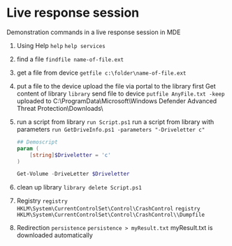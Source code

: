 # Live response session

Demonstration commands in a live response session in MDE

1. Using Help
`help`
`help services`

1. find a file
`findfile name-of-file.ext`

1. get a file from device
`getfile c:\folder\name-of-file.ext`

1. put a file to the device
upload the file via portal to the library first
Get content of library
`library`
send file to device
`putfile AnyFile.txt -keep`
uploaded to C:\ProgramData\Microsoft\Windows Defender Advanced Threat Protection\Downloads\

1. run a script from library
`run Script.ps1`
run a script from library with parameters
`run GetDriveInfo.ps1 -parameters "-Driveletter c"`
    ```PowerShell
    ## Demoscript
    param (
        [string]$Driveletter = 'c'
    )

    Get-Volume -DriveLetter $Driveletter
    ```

1. clean up library
`library delete Script.ps1`

1. Registry
`registry HKLM\System\CurrentControlSet\Control\CrashControl`
`registry HKLM\System\CurrentControlSet\Control\CrashControl\\Dumpfile`

1. Redirection
`persistence`
`persistence > myResult.txt`
myResult.txt is downloaded automatically
